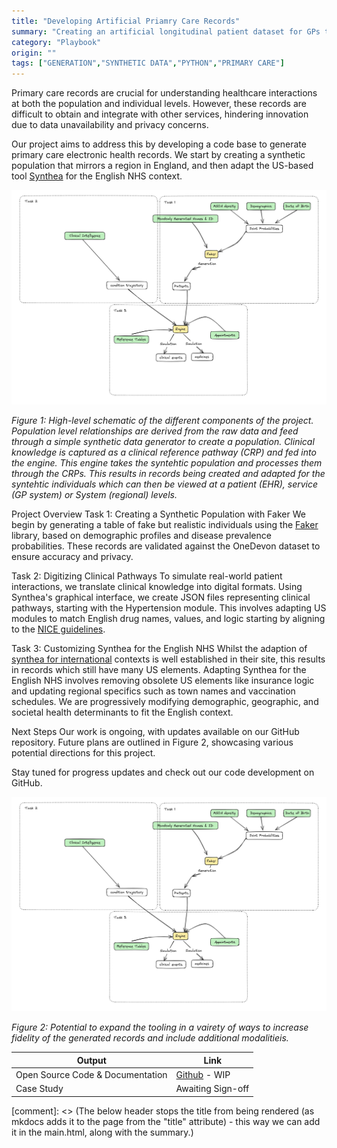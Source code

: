 ```yaml
---
title: "Developing Artificial Priamry Care Records"
summary: "Creating an artificial longitudinal patient dataset for GPs to trial new technologies in an artificial GP environment."
category: "Playbook"
origin: ""
tags: ["GENERATION","SYNTHETIC DATA","PYTHON","PRIMARY CARE"]
---
```


Primary care records are crucial for understanding healthcare interactions at both the population and individual levels. However, these records are difficult to obtain and integrate with other services, hindering innovation due to data unavailability and privacy concerns.

Our project aims to address this by developing a code base to generate primary care electronic health records. We start by creating a synthetic population that mirrors a region in England, and then adapt the US-based tool [Synthea](https://github.com/synthetichealth/synthea) for the English NHS context.

![](../images/swpc_simple.png)
<p align="left">
    <em>Figure 1: High-level schematic of the different components of the project. Population level relationships are derived from the raw data and feed through a simple synthetic data generator to create a population. Clinical knowledge is captured as a clinical reference pathway (CRP) and fed into the engine. This engine takes the syntehtic population and processes them through the CRPs. This results in records being created and adapted for the syntehtic individuals which can then be viewed at a patient (EHR), service (GP system) or System (regional) levels.</em>
</p>


Project Overview Task 1: Creating a Synthetic Population with Faker We begin by generating a table of fake but realistic individuals using the [Faker](https://faker.readthedocs.io/en/master/) library, based on demographic profiles and disease prevalence probabilities. These records are validated against the OneDevon dataset to ensure accuracy and privacy.

Task 2: Digitizing Clinical Pathways To simulate real-world patient interactions, we translate clinical knowledge into digital formats. Using Synthea's graphical interface, we create JSON files representing clinical pathways, starting with the Hypertension module. This involves adapting US modules to match English drug names, values, and logic starting by aligning to the [NICE guidelines](https://www.nice.org.uk/guidance/NG136).

Task 3: Customizing Synthea for the English NHS Whilst the adaption of [synthea for international](https://github.com/synthetichealth/synthea-international) contexts is well established in their site, this results in records which still have many US elements. Adapting Synthea for the English NHS involves removing obsolete US elements like insurance logic and updating regional specifics such as town names and vaccination schedules. We are progressively modifying demographic, geographic, and societal health determinants to fit the English context.

Next Steps Our work is ongoing, with updates available on our GitHub repository. Future plans are outlined in Figure 2, showcasing various potential directions for this project.

Stay tuned for progress updates and check out our code development on GitHub.

![](../images/swpc_simple.png)
<p align="left">
    <em>Figure 2: Potential to expand the tooling in a vairety of ways to increase fidelity of the generated records and include additional modalitieis.</em>
</p>


Output|Link
---|---
Open Source Code & Documentation|[Github](https://github.com/nhsengland/swpc_synthea) - WIP
Case Study| Awaiting Sign-off

[comment]: <> (The below header stops the title from being rendered (as mkdocs adds it to the page from the "title" attribute) - this way we can add it in the main.html, along with the summary.)
